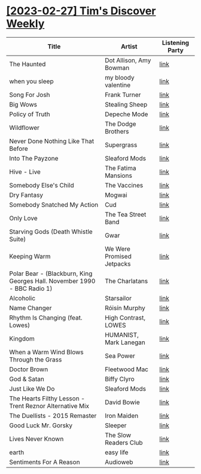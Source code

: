 # [[2023-02-27] Tim's Discover Weekly](https://open.spotify.com/user/zachthehammer/playlist/1a75hsoQDWwpvViNtFbgZU)

| Title | Artist | Listening Party |
| --- | --- | --- |
| The Haunted | Dot Allison, Amy Bowman | [link](https://timstwitterlisteningparty.com/pages/replay/feed_868.html) |
| when you sleep | my bloody valentine | [link](https://timstwitterlisteningparty.com/pages/replay/feed_955.html) |
| Song For Josh | Frank Turner | [link](https://timstwitterlisteningparty.com/pages/replay/feed_218.html) |
| Big Wows | Stealing Sheep | [link](https://timstwitterlisteningparty.com/pages/replay/feed_881.html) |
| Policy of Truth | Depeche Mode | [link]() |
| Wildflower | The Dodge Brothers | [link](https://timstwitterlisteningparty.com/pages/replay/feed_1098.html) |
| Never Done Nothing Like That Before | Supergrass | [link](https://timstwitterlisteningparty.com/pages/replay/feed_576.html) |
| Into The Payzone | Sleaford Mods | [link](https://timstwitterlisteningparty.com/pages/replay/feed_118.html) |
| Hive - Live | The Fatima Mansions | [link](https://timstwitterlisteningparty.com/pages/replay/feed_988.html) |
| Somebody Else's Child | The Vaccines | [link](https://timstwitterlisteningparty.com/pages/replay/feed_236.html) |
| Dry Fantasy | Mogwai | [link](https://timstwitterlisteningparty.com/pages/replay/feed_667.html) |
| Somebody Snatched My Action | Cud | [link](https://timstwitterlisteningparty.com/pages/replay/feed_679.html) |
| Only Love | The Tea Street Band | [link](https://timstwitterlisteningparty.com/pages/replay/feed_232.html) |
| Starving Gods (Death Whistle Suite) | Gwar | [link](https://timstwitterlisteningparty.com/pages/replay/feed_1140.html) |
| Keeping Warm | We Were Promised Jetpacks | [link](https://timstwitterlisteningparty.com/pages/replay/feed_895.html) |
| Polar Bear - (Blackburn, King Georges Hall. November 1990 - BBC Radio 1) | The Charlatans | [link](https://timstwitterlisteningparty.com/pages/replay/feed_974.html) |
| Alcoholic | Starsailor | [link](https://timstwitterlisteningparty.com/pages/replay/feed_109.html) |
| Name Changer | Róisín Murphy | [link](https://timstwitterlisteningparty.com/pages/replay/feed_810.html) |
| Rhythm Is Changing (feat. Lowes) | High Contrast, LOWES | [link](https://timstwitterlisteningparty.com/pages/replay/feed_748.html) |
| Kingdom | HUMANIST, Mark Lanegan | [link](https://timstwitterlisteningparty.com/pages/replay/feed_677.html) |
| When a Warm Wind Blows Through the Grass | Sea Power | [link](https://timstwitterlisteningparty.com/pages/replay/feed_142.html) |
| Doctor Brown | Fleetwood Mac | [link]() |
| God & Satan | Biffy Clyro | [link](https://timstwitterlisteningparty.com/pages/replay/feed_335.html) |
| Just Like We Do | Sleaford Mods | [link](https://timstwitterlisteningparty.com/pages/replay/feed_93.html) |
| The Hearts Filthy Lesson - Trent Reznor Alternative Mix | David Bowie | [link](https://timstwitterlisteningparty.com/pages/replay/feed_290.html) |
| The Duellists - 2015 Remaster | Iron Maiden | [link](https://timstwitterlisteningparty.com/pages/replay/feed_649.html) |
| Good Luck Mr. Gorsky | Sleeper | [link](https://timstwitterlisteningparty.com/pages/replay/feed_106.html) |
| Lives Never Known | The Slow Readers Club | [link](https://timstwitterlisteningparty.com/pages/replay/feed_15.html) |
| earth | easy life | [link](https://timstwitterlisteningparty.com/pages/replay/feed_356.html) |
| Sentiments For A Reason | Audioweb | [link](https://timstwitterlisteningparty.com/pages/replay/feed_837.html) |
